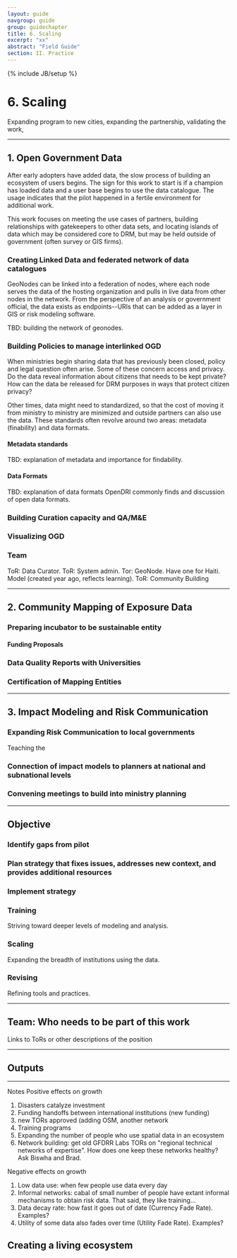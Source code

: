 ```yaml
---
layout: guide
navgroup: guide
group: guidechapter
title: 6. Scaling
excerpt: "xx"
abstract: "Field Guide"
section: II. Practice
---
```

{% include JB/setup %}

# 6. Scaling
Expanding program to new cities, expanding the partnership, validating the work, 

***
## 1. Open Government Data
After early adopters have added data, the slow process of building an ecosystem of users begins. The sign for this work to start is if a champion has loaded data and a user base begins to use the data catalogue. The usage indicates that the pilot happened in a fertile environment for additional work. 

This work focuses on meeting the use cases of partners, building relationships with gatekeepers to other data sets, and locating islands of data which may be considered core to DRM, but may be held outside of government (often survey or GIS firms).

### Creating Linked Data and federated network of data catalogues
GeoNodes can be linked into a federation of nodes, where each node serves the data of the hosting organization and pulls in live data from other nodes in the network. From the perspective of an analysis or government official, the data exists as endpoints--URIs that can be added as a layer in GIS or risk modeling software. 

TBD: building the network of geonodes.

### Building Policies to manage interlinked OGD
When ministries begin sharing data that has previously been closed, policy and legal question often arise. Some of these concern access and privacy. Do the data reveal information about citizens that needs to be kept private? How can the data be released for DRM purposes in ways that protect citizen privacy? 

Other times, data might need to standardized, so that the cost of moving it from ministry to ministry are minimized and outside partners can also use the data. These standards often revolve around two areas: metadata (finability) and data formats.

#### Metadata standards
TBD: explanation of metadata and importance for findability.

#### Data Formats
TBD: explanation of data formats OpenDRI commonly finds and discussion of open data formats.

### Building Curation capacity and QA/M&amp;E



### Visualizing OGD

### Team
ToR: Data Curator.
ToR: System admin.
Tor: GeoNode. Have one for Haiti. Model (created year ago, reflects learning).
ToR: Community Building


***

## 2. Community Mapping of Exposure Data

### Preparing incubator to be sustainable entity

#### Funding Proposals

### Data Quality Reports with Universities

### Certification of Mapping Entities

***

## 3. Impact Modeling and Risk Communication

### Expanding Risk Communication to local governments
Teaching the 

### Connection of impact models to planners at national and subnational levels

### Convening meetings to build into ministry planning

***

## Objective

### Identify gaps from pilot

### Plan strategy that fixes issues, addresses new context, and provides additional resources

### Implement strategy

### Training
Striving toward deeper levels of modeling and analysis. 

### Scaling
Expanding the breadth of institutions using the data.

### Revising
Refining tools and practices.

***

## Team: Who needs to be part of this work
Links to ToRs or other descriptions of the position

***
## Outputs

***

Notes Positive effects on growth

1. Disasters catalyze investment
2. Funding handoffs between international institutions (new funding)
3. new TORs approved (adding OSM, another network
4. Training programs
5. Expanding the number of people who use spatial data in an ecosystem
6. Network building: get old GFDRR Labs TORs on "regional technical networks of expertise". How does one keep these networks healthy? Ask Biswha and Brad.

Negative effects on growth

1. Low data use: when few people use data every day
2. Informal networks: cabal of small number of people have extant informal mechanisms to obtain risk data. That said, they like training...
3. Data decay rate: how fast it goes out of date (Currency Fade Rate). Examples?
4. Utility of some data also fades over time (Utility Fade Rate). Examples?


## Creating a living ecosystem


